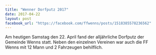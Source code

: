 ```yaml
---
title: "Wenner Dorfputz 2017"
date: 2017-04-22
layout: post
facebook_url: "https://facebook.com/ffwenns/posts/1518385578236562"
---
```


Am heutigen Samstag den 22. April fand der alljährliche Dorfputz der Gemeinde Wenns statt. Neben den einzelnen Vereinen war auch die FF Wenns mit 12 Mann und 2 Fahrzeugen behilflich.